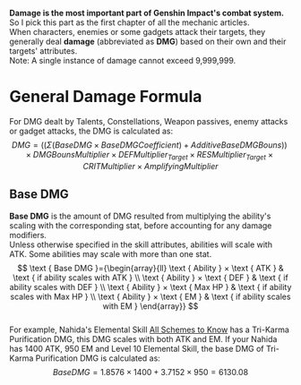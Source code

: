 **Damage is the most important part of Genshin Impact's combat system.** So I pick this part as the first chapter of all the mechanic articles.<br>
When characters, enemies or some gadgets attack their targets, they generally deal **damage** (abbreviated as **DMG**) based on their own and their targets' attributes.<br>
Note: A single instance of damage cannot exceed 9,999,999.<br>
# General Damage Formula
For DMG dealt by Talents, Constellations, Weapon passives, enemy attacks or gadget attacks, the DMG is calculated as:<br>
$$DMG = ((Σ(Base DMG × Base DMG Coefficient) + Additive Base DMG Bouns)) × DMG Bouns Multiplier × DEF Multiplier_{Target} ×  RES Multiplier_{Target} × CRIT Multiplier × Amplifying Multiplier$$
## Base DMG
**Base DMG** is the amount of DMG resulted from multiplying the ability's scaling with the corresponding stat, before accounting for any damage modifiers.<br>
Unless otherwise specified in the skill attributes, abilities will scale with ATK. Some abilities may scale with more than one stat.<br>
$$
\text { Base DMG }={\begin{array}{ll}
\text { Ability } × \text { ATK } & \text { if ability scales with ATK } \\
\text { Ability } × \text { DEF } & \text { if ability scales with DEF } \\
\text { Ability } × \text { Max HP } & \text { if ability scales with Max HP } \\
\text { Ability } × \text { EM } & \text { if ability scales with EM }
\end{array}}
$$
<br>
For example, Nahida's Elemental Skill [All Schemes to Know](https://genshin-impact.fandom.com/wiki/All_Schemes_to_Know) has a Tri-Karma Purification DMG, this DMG scales with both ATK and EM. If your Nahida has 1400 ATK, 950 EM and Level 10 Elemental Skill, the base DMG of Tri-Karma Purification DMG is calculated as:<br>
$$Base DMG = 1.8576 × 1400 + 3.7152 × 950 = 6130.08 $$